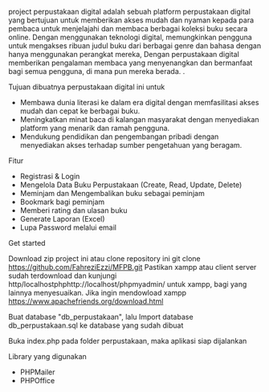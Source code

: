   project perpustakaan digital adalah sebuah platform perpustakaan digital yang bertujuan untuk memberikan akses mudah dan nyaman kepada para pembaca untuk menjelajahi dan membaca berbagai koleksi buku secara online. Dengan menggunakan teknologi digital, memungkinkan pengguna untuk mengakses ribuan judul buku dari berbagai genre dan bahasa dengan hanya menggunakan perangkat mereka, Dengan perpustakaan digital memberikan pengalaman membaca yang menyenangkan dan bermanfaat bagi semua pengguna, di mana pun mereka berada.
.

Tujuan dibuatnya perpustakaan digital ini untuk
- Membawa dunia literasi ke dalam era digital dengan memfasilitasi akses mudah dan cepat ke berbagai buku.
- Meningkatkan minat baca di kalangan masyarakat dengan menyediakan platform yang menarik dan ramah pengguna.
- Mendukung pendidikan dan pengembangan pribadi dengan menyediakan akses terhadap sumber pengetahuan yang beragam.

Fitur
- Registrasi & Login
- Mengelola Data Buku Perpustakaan (Create, Read, Update, Delete)
- Meminjam dan Mengembalikan buku sebagai peminjam
- Bookmark bagi peminjam
- Memberi rating dan ulasan buku
- Generate Laporan (Excel)
- Lupa Password melalui email 

Get started

Download zip project ini atau clone repository ini
git clone https://github.com/FahreziEzzi/MFPB.git
Pastikan xampp atau client server sudah terdownload dan kunjungi http/localhostphphttp://localhost/phpmyadmin/ untuk xampp, bagi yang lainnya menyesuaikan. Jika ingin mendowload xampp https://www.apachefriends.org/download.html

Buat database "db_perpustakaan", lalu Import database db_perpustakaan.sql ke database yang sudah dibuat

Buka index.php pada folder perpustakaan, maka aplikasi siap dijalankan

Library yang digunakan
- PHPMailer
- PHPOffice
